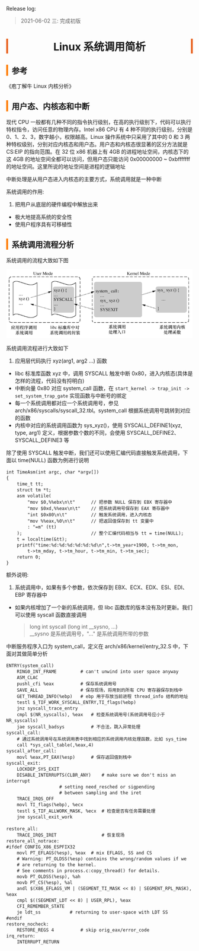 <head><meta charset="UTF-8"></head>
<style>
h1 {
    text-align: center;
    border-left: 5px solid #e86422;
    border-right: 5px solid #e86422;
}
h2 {
    border-left: 5px solid #ff7f00;
    padding-left: 10px;
}
h3 {
    border-left: 5px solid #e86422;
    padding-left: 8px;
}
h4 {
    border-left: 3px solid #f0a000;
    padding-left: 5px;
}
</style>

Release log:
> 2021-06-02 三: 完成初版

# Linux 系统调用简析

## 参考
《庖丁解牛 Linux 内核分析》

## 用户态、内核态和中断
现代 CPU 一般都有几种不同的指令执行级别，在高的执行级别下，代码可以执行特权指令，访问任意的物理内存。Intel x86 CPU 有 4 种不同的执行级别，分别是 0、1、2、3，数字越小，权限越高。Linux 操作系统中只采用了其中的 0 和 3 两种特权级别，分别对应内核态和用户态。用户态和内核态很显著的区分方法就是 CS:EIP 的指向范围。在 32 位 x86 机器上有 4GB 的进程地址空间，内核态下的这 4GB 的地址空间全都可以访问，但用户态只能访问 0x00000000 ~ 0xbfffffff 的地址空间。这里所说的地址空间是进程的逻辑地址

中断处理是从用户态进入内核态的主要方式，系统调用就是一种中断

系统调用的作用: 
1. 把用户从底层的硬件编程中解放出来
- 极大地提高系统的安全性
- 使用户程序具有可移植性

## 系统调用流程分析

系统调用的流程大致如下图

![系统调用流程](./image/syscall_process.png)

系统调用流程进行大致如下
1. 应用层代码执行 xyz(arg1, arg2 ...) 函数
- libc 标准库函数 xyz 中，调用 SYSCALL 触发中断 0x80，进入内核态(具体是怎样的流程，代码没有捋明白)
- 中断向量 0x80 对应 system_call 函数，在 `start_kernel -> trap_init -> set_system_trap_gate` 实现函数与中断号的绑定
- 每一个系统调用都对应一个系统调用号，参见 arch/x86/syscalls/syscall_32.tbl。system_call 根据系统调用号跳转到对应的函数
- 内核中对应的系统调用函数为 sys_xyz()，使用 SYSCALL_DEFINE1(xyz, type, arg1) 定义，根据参数个数的不同，会使用 SYSCALL_DEFINE2、SYSCALL_DEFINE3 等

除了使用 SYSCALL 触发中断，我们还可以使用汇编代码直接触发系统调用，下面以 time(NULL) 函数为例进行说明
```
int TimeAsm(int argc, char *argv[])
{
    time_t tt;
    struct tm *t;
    asm volatile(
        "mov $0,%%ebx\n\t"		// 把参数 NULL 保存到 EBX 寄存器中
        "mov $0xd,%%eax\n\t"	// 把系统调用号保存到 EAX 寄存器中
        "int $0x80\n\t"			// 触发系统调用，进入内核态
        "mov %%eax,%0\n\t"		// 把返回值保存到 tt 变量中
        : "=m" (tt) 
    );							// 整个汇编代码相当与 tt = time(NULL);
    t = localtime(&tt);
    printf("time:%d:%d:%d:%d:%d:%d\n",t->tm_year+1900, t->tm_mon, 
		t->tm_mday, t->tm_hour, t->tm_min, t->tm_sec);
    return 0;
}
```

额外说明: 
1. 系统调用中，如果有多个参数，依次保存到 EBX、ECX、EDX、ESI、EDI、EBP 寄存器中
- 如果内核增加了一个新的系统调用，但 libc 函数库的版本没有及时更新。我们可以使用 syscall 函数直接调用
	> long int syscall (long int __sysno, ...)  
	> __sysno 是系统调用号，"..." 是系统调用所带的参数

中断服务程序入口为 system_call，定义在 arch/x86/kernel/entry_32.S 中，下面对其做简单分析
```
ENTRY(system_call)
	RING0_INT_FRAME			# can't unwind into user space anyway
	ASM_CLAC
	pushl_cfi %eax			# 保存系统调用号
	SAVE_ALL				# 保存现场，将用到的所有 CPU 寄存器保存到栈中
	GET_THREAD_INFO(%ebp)	# ebp 用于存放当前进程 thread_info 结构的地址
	testl $_TIF_WORK_SYSCALL_ENTRY,TI_flags(%ebp)
	jnz syscall_trace_entry
	cmpl $(NR_syscalls), %eax	# 检查系统调用号(系统调用号应小于 NR_syscalls)
	jae syscall_badsys			# 不合法，跳入异常处理
syscall_call:
	# 通过系统调用号在系统调用表中找到相应的系统调用内核处理函数，比如 sys_time
	call *sys_call_table(,%eax,4)
syscall_after_call:
	movl %eax,PT_EAX(%esp)		# 保存返回值到栈中
syscall_exit:
	LOCKDEP_SYS_EXIT
	DISABLE_INTERRUPTS(CLBR_ANY)	# make sure we don't miss an interrupt
					# setting need_resched or sigpending
					# between sampling and the iret
	TRACE_IRQS_OFF
	movl TI_flags(%ebp), %ecx
	testl $_TIF_ALLWORK_MASK, %ecx	# 检查是否有任务需要处理
	jne syscall_exit_work

restore_all:
	TRACE_IRQS_IRET					# 恢复现场
restore_all_notrace:
#ifdef CONFIG_X86_ESPFIX32
	movl PT_EFLAGS(%esp), %eax	# mix EFLAGS, SS and CS
	# Warning: PT_OLDSS(%esp) contains the wrong/random values if we
	# are returning to the kernel.
	# See comments in process.c:copy_thread() for details.
	movb PT_OLDSS(%esp), %ah
	movb PT_CS(%esp), %al
	andl $(X86_EFLAGS_VM | (SEGMENT_TI_MASK << 8) | SEGMENT_RPL_MASK), %eax
	cmpl $((SEGMENT_LDT << 8) | USER_RPL), %eax
	CFI_REMEMBER_STATE
	je ldt_ss			# returning to user-space with LDT SS
#endif
restore_nocheck:
	RESTORE_REGS 4			# skip orig_eax/error_code
irq_return:
	INTERRUPT_RETURN
```


